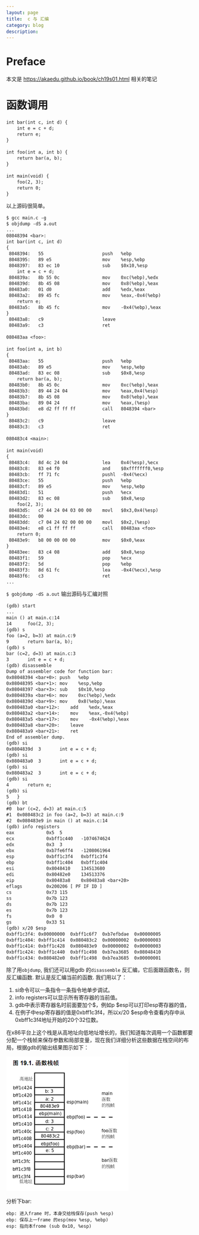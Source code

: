 ```yaml
---
layout: page
title:	c 与 汇编
category: blog
description: 
---
```

# Preface

本文是 https://akaedu.github.io/book/ch19s01.html 相关的笔记

# 函数调用

	int bar(int c, int d) {
		int e = c + d;
		return e;
	}

	int foo(int a, int b) {
		return bar(a, b);
	}

	int main(void) {
		foo(2, 3);
		return 0;
	}

以上源码很简单。

	$ gcc main.c -g
	$ objdump -dS a.out
	...
	08048394 <bar>:
	int bar(int c, int d)
	{
	 8048394:	55                   	push   %ebp
	 8048395:	89 e5                	mov    %esp,%ebp
	 8048397:	83 ec 10             	sub    $0x10,%esp
		int e = c + d;
	 804839a:	8b 55 0c             	mov    0xc(%ebp),%edx
	 804839d:	8b 45 08             	mov    0x8(%ebp),%eax
	 80483a0:	01 d0                	add    %edx,%eax
	 80483a2:	89 45 fc             	mov    %eax,-0x4(%ebp)
		return e;
	 80483a5:	8b 45 fc             	mov    -0x4(%ebp),%eax
	}
	 80483a8:	c9                   	leave  
	 80483a9:	c3                   	ret    

	080483aa <foo>:

	int foo(int a, int b)
	{
	 80483aa:	55                   	push   %ebp
	 80483ab:	89 e5                	mov    %esp,%ebp
	 80483ad:	83 ec 08             	sub    $0x8,%esp
		return bar(a, b);
	 80483b0:	8b 45 0c             	mov    0xc(%ebp),%eax
	 80483b3:	89 44 24 04          	mov    %eax,0x4(%esp)
	 80483b7:	8b 45 08             	mov    0x8(%ebp),%eax
	 80483ba:	89 04 24             	mov    %eax,(%esp)
	 80483bd:	e8 d2 ff ff ff       	call   8048394 <bar>
	}
	 80483c2:	c9                   	leave  
	 80483c3:	c3                   	ret    

	080483c4 <main>:

	int main(void)
	{
	 80483c4:	8d 4c 24 04          	lea    0x4(%esp),%ecx
	 80483c8:	83 e4 f0             	and    $0xfffffff0,%esp
	 80483cb:	ff 71 fc             	pushl  -0x4(%ecx)
	 80483ce:	55                   	push   %ebp
	 80483cf:	89 e5                	mov    %esp,%ebp
	 80483d1:	51                   	push   %ecx
	 80483d2:	83 ec 08             	sub    $0x8,%esp
		foo(2, 3);
	 80483d5:	c7 44 24 04 03 00 00 	movl   $0x3,0x4(%esp)
	 80483dc:	00 
	 80483dd:	c7 04 24 02 00 00 00 	movl   $0x2,(%esp)
	 80483e4:	e8 c1 ff ff ff       	call   80483aa <foo>
		return 0;
	 80483e9:	b8 00 00 00 00       	mov    $0x0,%eax
	}
	 80483ee:	83 c4 08             	add    $0x8,%esp
	 80483f1:	59                   	pop    %ecx
	 80483f2:	5d                   	pop    %ebp
	 80483f3:	8d 61 fc             	lea    -0x4(%ecx),%esp
	 80483f6:	c3                   	ret   
	...

`$ gobjdump -dS a.out` 输出源码与汇编对照

	(gdb) start
	...
	main () at main.c:14
	14		foo(2, 3);
	(gdb) s
	foo (a=2, b=3) at main.c:9
	9		return bar(a, b);
	(gdb) s
	bar (c=2, d=3) at main.c:3
	3		int e = c + d;
	(gdb) disassemble 
	Dump of assembler code for function bar:
	0x08048394 <bar+0>:	push   %ebp
	0x08048395 <bar+1>:	mov    %esp,%ebp
	0x08048397 <bar+3>:	sub    $0x10,%esp
	0x0804839a <bar+6>:	mov    0xc(%ebp),%edx
	0x0804839d <bar+9>:	mov    0x8(%ebp),%eax
	0x080483a0 <bar+12>:	add    %edx,%eax
	0x080483a2 <bar+14>:	mov    %eax,-0x4(%ebp)
	0x080483a5 <bar+17>:	mov    -0x4(%ebp),%eax
	0x080483a8 <bar+20>:	leave  
	0x080483a9 <bar+21>:	ret    
	End of assembler dump.
	(gdb) si
	0x0804839d	3		int e = c + d;
	(gdb) si
	0x080483a0	3		int e = c + d;
	(gdb) si
	0x080483a2	3		int e = c + d;
	(gdb) si
	4		return e;
	(gdb) si
	5	}
	(gdb) bt
	#0  bar (c=2, d=3) at main.c:5
	#1  0x080483c2 in foo (a=2, b=3) at main.c:9
	#2  0x080483e9 in main () at main.c:14
	(gdb) info registers 
	eax            0x5	5
	ecx            0xbff1c440	-1074674624
	edx            0x3	3
	ebx            0xb7fe6ff4	-1208061964
	esp            0xbff1c3f4	0xbff1c3f4
	ebp            0xbff1c404	0xbff1c404
	esi            0x8048410	134513680
	edi            0x80482e0	134513376
	eip            0x80483a8	0x80483a8 <bar+20>
	eflags         0x200206	[ PF IF ID ]
	cs             0x73	115
	ss             0x7b	123
	ds             0x7b	123
	es             0x7b	123
	fs             0x0	0
	gs             0x33	51
	(gdb) x/20 $esp
	0xbff1c3f4:	0x00000000	0xbff1c6f7	0xb7efbdae	0x00000005
	0xbff1c404:	0xbff1c414	0x080483c2	0x00000002	0x00000003
	0xbff1c414:	0xbff1c428	0x080483e9	0x00000002	0x00000003
	0xbff1c424:	0xbff1c440	0xbff1c498	0xb7ea3685	0x08048410
	0xbff1c434:	0x080482e0	0xbff1c498	0xb7ea3685	0x00000001

除了用`objdump`, 我们还可以用gdb 的`disassemble` 反汇编，它后面跟函数名，则反汇编函数. 默认是反汇编当前的函数. 我们用以了：

1. si命令可以一条指令一条指令地单步调试。
2. info registers可以显示所有寄存器的当前值。
3. gdb中表示寄存器名时前面要加个$，例如p $esp可以打印esp寄存器的值，
4. 在例子中esp寄存器的值是0xbff1c3f4，所以x/20 $esp命令查看内存中从0xbff1c3f4地址开始的20个32位数。

在x86平台上这个栈是从高地址向低地址增长的，我们知道每次调用一个函数都要分配一个栈帧来保存参数和局部变量，现在我们详细分析这些数据在栈空间的布局，根据gdb的输出结果图示如下：

![](/img/linux-c-asm.func-frame.png)

分析下bar:

	ebp: 进入frame 时，本身交给栈保存(push %esp)
	ebp: 保存上一frame 的esp(mov %esp, %ebp)
	esp: 指向本frome (sub 0x10, %esp)
